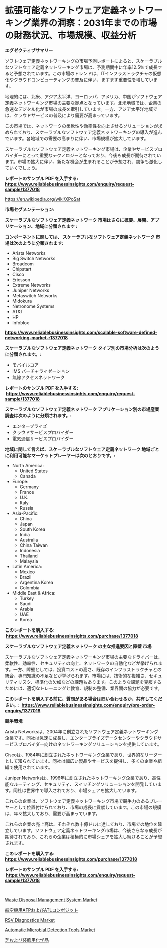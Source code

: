 <p><h1>拡張可能なソフトウェア定義ネットワーキング業界の洞察：2031年までの市場の財務状況、市場規模、収益分析</h1></p><p><strong>エグゼクティブサマリー</strong></p>
<p><p>ソフトウェア定義ネットワーキングの市場予測レポートによると、スケーラブルなソフトウェア定義ネットワーキング市場は、予測期間中に年率12.5％で成長すると予想されています。この市場のトレンドは、ITインフラストラクチャの仮想化やクラウドコンピューティングの普及に伴い、ますます重要性を増しています。</p><p>地理的には、北米、アジア太平洋、ヨーロッパ、アメリカ、中国がソフトウェア定義ネットワーキング市場の主要な拠点となっています。北米地域では、企業の急速なデジタル化が市場の成長を牽引しています。一方、アジア太平洋地域では、クラウドサービスの普及により需要が高まっています。</p><p>この市場では、ネットワークの柔軟性や効率性を向上させるソリューションが求められており、スケーラブルなソフトウェア定義ネットワーキングの導入が進んでいます。各地域での需要の高まりに伴い、市場規模が拡大しています。</p><p>スケーラブルなソフトウェア定義ネットワーキング市場は、企業やサービスプロバイダーにとって重要なテクノロジーとなっており、今後も成長が期待されています。市場の拡大に伴い、新たな機会が生まれることが予想され、競争も激化していくでしょう。</p></p>
<p><strong>レポートのサンプル PDF を入手する: <a href="https://www.reliablebusinessinsights.com/enquiry/request-sample/1377018">https://www.reliablebusinessinsights.com/enquiry/request-sample/1377018</a></strong></p>
<p><a href="https://en.wikipedia.org/wiki/XPoSat">https://en.wikipedia.org/wiki/XPoSat</a></p>
<p><strong>市場セグメンテーション:</strong></p>
<p><strong> スケーラブルなソフトウェア定義ネットワーク 市場はさらに概要、展開、アプリケーション、地域に分類されます :</strong></p>
<p><strong>コンポーネントに関しては、 スケーラブルなソフトウェア定義ネットワーク 市場は次のように分類されます: &nbsp;</strong></p>
<p><ul><li>Arista Networks</li><li>Big Switch Networks</li><li>Broadcom</li><li>Chipstart</li><li>Cisco</li><li>Ericsson</li><li>Extreme Networks</li><li>Juniper Networks</li><li>Metaswitch Networks</li><li>Midokura</li><li>Netronome Systems</li><li>AT&T</li><li>HP</li><li>Infoblox</li></ul></p>
<p><strong><a href="https://www.reliablebusinessinsights.com/scalable-software-defined-networking-market-r1377018">https://www.reliablebusinessinsights.com/scalable-software-defined-networking-market-r1377018</a></strong></p>
<p><strong> スケーラブルなソフトウェア定義ネットワーク タイプ別の市場分析は次のように分類されます。:</strong></p>
<p><ul><li>モバイルコア</li><li>IMS バーチャライゼーション</li><li>無線アクセスネットワーク</li></ul></p>
<p><strong>レポートのサンプル PDF を入手する: &nbsp;<a href="https://www.reliablebusinessinsights.com/enquiry/request-sample/1377018">https://www.reliablebusinessinsights.com/enquiry/request-sample/1377018</a></strong></p>
<p><strong> スケーラブルなソフトウェア定義ネットワーク アプリケーション別の市場産業調査は次のように分類されます。:</strong></p>
<p><ul><li>エンタープライズ</li><li>クラウドサービスプロバイダー</li><li>電気通信サービスプロバイダー</li></ul></p>
<p><strong>地域に関して言えば、スケーラブルなソフトウェア定義ネットワーク 地域ごとに利用可能なマーケットプレーヤーは次のとおりです。:</strong></p>
<p><ul>
    <li>
        North America:
        <ul>
            <li>United States</li>
            <li>Canada</li>
        </ul>
    </li>
    <li>
        Europe:
        <ul>
            <li>Germany</li>
            <li>France</li>
            <li>U.K.</li>
            <li>Italy</li>
            <li>Russia</li>
        </ul>
    </li>
    <li>
        Asia-Pacific:
        <ul>
            <li>China</li>
            <li>Japan</li>
            <li>South Korea</li>
            <li>India</li>
            <li>Australia</li>
            <li>China Taiwan</li>
            <li>Indonesia</li>
            <li>Thailand</li>
            <li>Malaysia</li>
        </ul>
    </li>
    <li>
        Latin America:
        <ul>
            <li>Mexico</li>
            <li>Brazil</li>
            <li>Argentina Korea</li>
            <li>Colombia</li>
        </ul>
    </li>
    <li>
        Middle East & Africa:
        <ul>
            <li>Turkey</li>
            <li>Saudi</li>
            <li>Arabia</li>
            <li>UAE</li>
            <li>Korea</li>
        </ul>
    </li>
    </ul></p>
<p><strong>このレポートを購入する: &nbsp;<a href="https://www.reliablebusinessinsights.com/purchase/1377018">https://www.reliablebusinessinsights.com/purchase/1377018</a></strong></p>
<p><strong>スケーラブルなソフトウェア定義ネットワーク の主な推進要因と障壁 市場</strong></p>
<p><p>スケーラブルなソフトウェア定義ネットワーキング市場の主要なドライバーは、柔軟性、効率性、セキュリティの向上、ネットワークの自動化などが挙げられます。一方、障壁としては、投資コストの高さ、既存のインフラストラクチャとの統合、専門知識の不足などが挙げられます。市場には、技術的な複雑さ、セキュリティリスク、標準化の欠如などの課題もあります。このような課題を克服するためには、適切なトレーニングと教育、規制の整備、業界間の協力が必要です。</p></p>
<p><strong>このレポートを購入する前に、質問がある場合は問い合わせるか、共有してください。:&nbsp; <a href="https://www.reliablebusinessinsights.com/enquiry/pre-order-enquiry/1377018">https://www.reliablebusinessinsights.com/enquiry/pre-order-enquiry/1377018</a></strong></p>
<p><strong>競争環境</strong></p>
<p><p>Arista Networksは、2004年に創立されたソフトウェア定義ネットワーキング企業です。同社は急速に成長し、エンタープライズデータセンターやクラウドサービスプロバイダー向けのネットワーキングソリューションを提供しています。</p><p>Ciscoは、1984年に創立されたネットワーキング企業であり、世界的なリーダーとして知られています。同社は幅広い製品やサービスを提供し、多くの企業や組織で使用されています。</p><p>Juniper Networksは、1996年に創立されたネットワーキング企業であり、高性能なルーティング、セキュリティ、スイッチングソリューションを開発しています。同社は世界中で導入されており、市場シェアを拡大しています。</p><p>これらの企業は、ソフトウェア定義ネットワーキング市場で競争力のあるプレーヤーとして位置付けられており、市場の成長に貢献しています。この市場の規模は、年々拡大しており、需要が高まっています。</p><p>これらの企業の売上高は、それぞれ数十億ドルに達しており、市場での地位を確立しています。ソフトウェア定義ネットワーキング市場は、今後さらなる成長が期待されており、これらの企業は積極的に市場シェアを拡大し続けることが予想されます。</p></p>
<p><strong>このレポートを購入する: &nbsp; <a href="https://www.reliablebusinessinsights.com/purchase/1377018">https://www.reliablebusinessinsights.com/purchase/1377018</a></strong></p>
<p><strong>レポートのサンプル PDF を入手する: &nbsp;<a href="https://www.reliablebusinessinsights.com/enquiry/request-sample/1377018">https://www.reliablebusinessinsights.com/enquiry/request-sample/1377018</a></strong><strong></strong></p>
<p>&nbsp;</p>
<p><p><a href="https://www.linkedin.com/pulse/deep-dive-waste-disposal-management-system-market-itstrends-uwsff?trackingId=rSgD9FDPxtEJI2uQI0oaug%3D%3D">Waste Disposal Management System Market</a></p><p><a href="https://github.com/roulaayoub-saad/Market-Research-Report-List-2/blob/main/2796696171607.md">航空機用AFPおよびATLコンポジット</a></p><p><a href="https://github.com/zmnbyevx75/Market-Research-Report-List-1/blob/main/rsv-diagnostics-market.md">RSV Diagnostics Market</a></p><p><a href="https://www.linkedin.com/pulse/automatic-microbial-detection-tools-market-size-growing-yg7if?trackingId=c9OdDlGrsyBYm2ZakE%2Fmrw%3D%3D">Automatic Microbial Detection Tools Market</a></p><p><a href="https://github.com/zjkmgcs938405/Market-Research-Report-List-3/blob/main/2201322171606.md">芝および装飾用化学品</a></p></p>